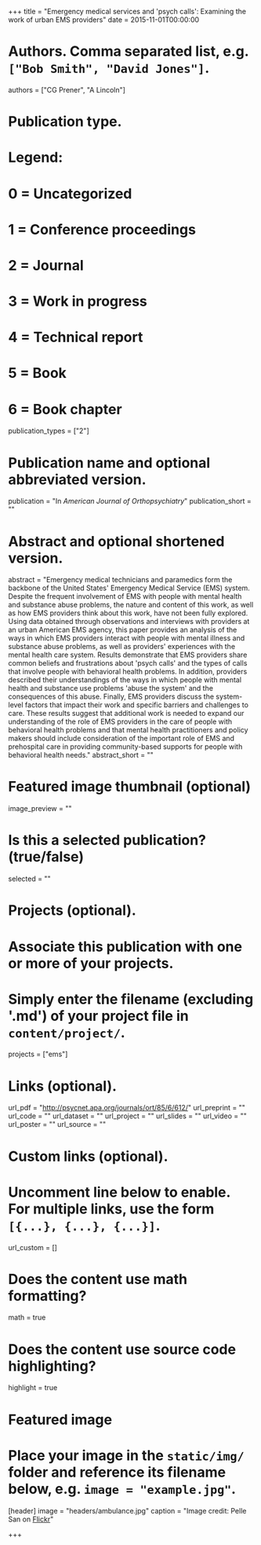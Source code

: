 +++
title = "Emergency medical services and 'psych calls': Examining the work of urban EMS providers"
date = 2015-11-01T00:00:00

# Authors. Comma separated list, e.g. `["Bob Smith", "David Jones"]`.
authors = ["CG Prener", "A Lincoln"]

# Publication type.
# Legend:
# 0 = Uncategorized
# 1 = Conference proceedings
# 2 = Journal
# 3 = Work in progress
# 4 = Technical report
# 5 = Book
# 6 = Book chapter
publication_types = ["2"]

# Publication name and optional abbreviated version.
publication = "In *American Journal of Orthopsychiatry*"
publication_short = ""

# Abstract and optional shortened version.
abstract = "Emergency medical technicians and paramedics form the backbone of the United States' Emergency Medical Service (EMS) system. Despite the frequent involvement of EMS with people with mental health and substance abuse problems, the nature and content of this work, as well as how EMS providers think about this work, have not been fully explored. Using data obtained through observations and interviews with providers at an urban American EMS agency, this paper provides an analysis of the ways in which EMS providers interact with people with mental illness and substance abuse problems, as well as providers' experiences with the mental health care system. Results demonstrate that EMS providers share common beliefs and frustrations about 'psych calls' and the types of calls that involve people with behavioral health problems. In addition, providers described their understandings of the ways in which people with mental health and substance use problems 'abuse the system' and the consequences of this abuse. Finally, EMS providers discuss the system-level factors that impact their work and specific barriers and challenges to care. These results suggest that additional work is needed to expand our understanding of the role of EMS providers in the care of people with behavioral health problems and that mental health practitioners and policy makers should include consideration of the important role of EMS and prehospital care in providing community-based supports for people with behavioral health needs."
abstract_short = ""

# Featured image thumbnail (optional)
image_preview = ""

# Is this a selected publication? (true/false)
selected = ""

# Projects (optional).
#   Associate this publication with one or more of your projects.
#   Simply enter the filename (excluding '.md') of your project file in `content/project/`.
projects = ["ems"]

# Links (optional).
url_pdf = "http://psycnet.apa.org/journals/ort/85/6/612/"
url_preprint = ""
url_code = ""
url_dataset = ""
url_project = ""
url_slides = ""
url_video = ""
url_poster = ""
url_source = ""

# Custom links (optional).
#   Uncomment line below to enable. For multiple links, use the form `[{...}, {...}, {...}]`.
url_custom = []

# Does the content use math formatting?
math = true

# Does the content use source code highlighting?
highlight = true

# Featured image
# Place your image in the `static/img/` folder and reference its filename below, e.g. `image = "example.jpg"`.
[header]
image = "headers/ambulance.jpg"
caption = "Image credit: Pelle San on [Flickr](https://www.flickr.com/photos/pellesten/5653479012/in/photolist-9Bzym5-4zvqoa-8qE87Z-DSiCw-jVz1T-2M6BQ-acSPk-9g6HN6-4Fksro-e99deF-htVbE5-Xom7w9-6bkD1b-s4UEYk-381T5a-f3ewDN-eodM7Y-doFtzB-awffrt-98edzx-X6wuvU-eLuC1i-5vv2Pu-5JWgBJ-dens7P-ejUMu7-kuaqT3-7MdvsH-cRGhZ1-quQozz-7MhPLA-6Lepkw-7MdD3n-ejNJcR-7ngw5M-kGFj-ybY19R-oSME22-bUygV8-K28VU-eWgbw2-7XkyPM-7e7MN-5oMkHR-f7U7X8-fWLap2-pz4Ls2-aQ7W7M-odNKp4-Ks4GcF)"

+++